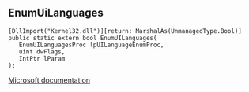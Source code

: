 ## EnumUiLanguages

```
[DllImport("Kernel32.dll")][return: MarshalAs(UnmanagedType.Bool)]
public static extern bool EnumUILanguages(
   EnumUILanguagesProc lpUILanguageEnumProc,
   uint dwFlags,
   IntPtr lParam
);
```

[Microsoft documentation](https://docs.microsoft.com/en-us/windows/win32/api/winnls/nf-winnls-enumuilanguagesw)
